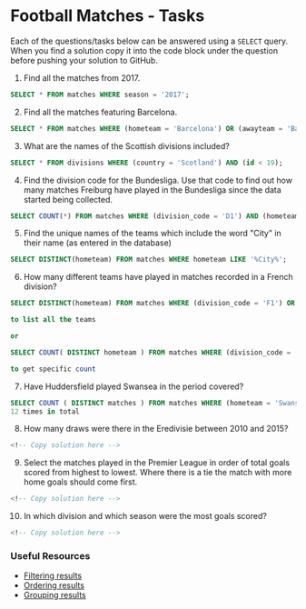 # Football Matches - Tasks

Each of the questions/tasks below can be answered using a `SELECT` query. When you find a solution copy it into the code block under the question before pushing your solution to GitHub.

1) Find all the matches from 2017.

```sql
SELECT * FROM matches WHERE season = '2017';


```

2) Find all the matches featuring Barcelona.

```sql
SELECT * FROM matches WHERE (hometeam = 'Barcelona') OR (awayteam = 'Barcelona');


```

3) What are the names of the Scottish divisions included?

```sql
SELECT * FROM divisions WHERE (country = 'Scotland') AND (id < 19);


```

4) Find the division code for the Bundesliga. Use that code to find out how many matches Freiburg have played in the Bundesliga since the data started being collected.

```sql
SELECT COUNT(*) FROM matches WHERE (division_code = 'D1') AND (hometeam = 'Freiburg') OR (awayteam = 'Freiburg');


```

5) Find the unique names of the teams which include the word "City" in their name (as entered in the database)

```sql
SELECT DISTINCT(hometeam) FROM matches WHERE hometeam LIKE '%City%';


```

6) How many different teams have played in matches recorded in a French division?

```sql
SELECT DISTINCT(hometeam) FROM matches WHERE (division_code = 'F1') OR (division_code = 'F2');

to list all the teams 

or 

SELECT COUNT( DISTINCT hometeam ) FROM matches WHERE (division_code = 'F1') OR (division_code = 'F2');

to get specific count

```

7) Have Huddersfield played Swansea in the period covered?

```sql
SELECT COUNT ( DISTINCT matches ) FROM matches WHERE (hometeam = 'Swansea') AND (awayteam = 'Huddersfield') OR (hometeam = 'Huddersfield') AND (awayteam = 'Swansea');
12 times in total

```

8) How many draws were there in the Eredivisie between 2010 and 2015?

```sql
<!-- Copy solution here -->


```

9) Select the matches played in the Premier League in order of total goals scored from highest to lowest. Where there is a tie the match with more home goals should come first.

```sql
<!-- Copy solution here -->


```

10) In which division and which season were the most goals scored?

```sql
<!-- Copy solution here -->


```

### Useful Resources

- [Filtering results](https://www.w3schools.com/sql/sql_where.asp)
- [Ordering results](https://www.w3schools.com/sql/sql_orderby.asp)
- [Grouping results](https://www.w3schools.com/sql/sql_groupby.asp)